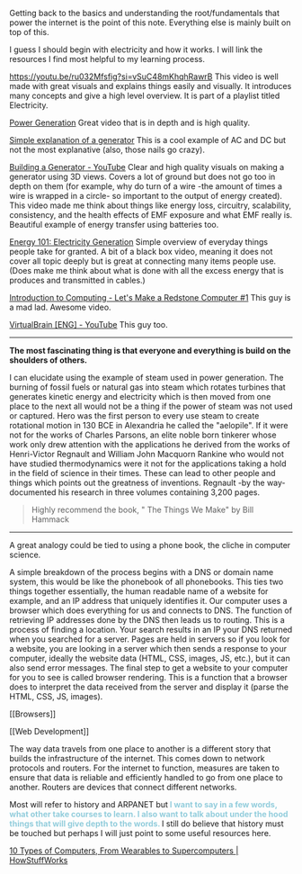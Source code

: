 Getting back to the basics and understanding the root/fundamentals that power the internet is the point of this note. Everything else is mainly built on top of this. 

I guess I should begin with electricity and how it works. I will link the resources I find most helpful to my learning process. 

https://youtu.be/ru032Mfsfig?si=vSuC48mKhqhRawrB
This video is well made with great visuals and explains things easily and visually. It introduces many concepts and give a high level overview. It is part of a playlist titled Electricity.

[Power Generation](https://www.youtube.com/watch?v=ZSCEfJ4TXW4) Great video that is in depth and is high quality. 

[Simple explanation of a generator](https://www.youtube.com/watch?v=UL_ryxub-RA) This is a cool example of AC and DC but not the most explanative (also, those nails go crazy).

[Building a Generator - YouTube](https://www.youtube.com/watch?v=tb3iN4m9Bik) Clear and high quality visuals on making a generator using 3D views. Covers a lot of ground but does not go too in depth on them (for example, why do turn of a wire -the amount of times a wire is wrapped in a circle- so important to the output of energy created). This video made me think about things like energy loss, circuitry, scalability, consistency, and the health effects of EMF exposure and what EMF really is. Beautiful example of energy transfer using batteries too.

[Energy 101: Electricity Generation](https://www.youtube.com/watch?v=20Vb6hlLQSg) Simple overview of everyday things people take for granted. A bit of a black box video, meaning it does not cover all topic deeply but is great at connecting many items people use. (Does make me think about what is done with all the excess energy that is produces and transmitted in cables.)

[Introduction to Computing - Let's Make a Redstone Computer #1](https://www.youtube.com/watch?v=osFa7nwHHz4) This guy is a mad lad. Awesome video.

[VirtualBrain [ENG] - YouTube](https://www.youtube.com/@VirtualBrainENG/videos) This guy too.

---
**The most fascinating thing is that everyone and everything is build on the shoulders of others.**

I can elucidate using the example of steam used in power generation. The burning of fossil fuels or natural gas into steam which rotates turbines that generates kinetic energy and electricity which is then moved from one place to the next all would not be a thing if the power of steam was not used or captured. Hero was the first person to every use steam to create rotational motion in 130 BCE in Alexandria he called the "aelopile". If it were not for the works of Charles Parsons, an elite noble born tinkerer whose work only drew attention with the applications he derived from the works of Henri-Victor Regnault and William John Macquorn Rankine who would not have studied thermodynamics were it not for the applications taking a hold in the field of science in their times. These can lead to other people and things which points out the greatness of inventions. Regnault -by the way- documented his research in three volumes containing 3,200 pages. 

<blockquote>
		Highly recommend the book, " The Things We Make" by Bill Hammack
</blockquote>

--- 

A great analogy could be tied to using a phone book, the cliche in computer science. 

A simple breakdown of the process begins with a DNS or domain name system, this would be like the phonebook of all phonebooks. This ties two things together essentially, the human readable name of a website for example, and an IP address that uniquely identifies it. Our computer uses a browser which does everything for us and connects to DNS. The function of retrieving IP addresses done by the DNS then leads us to routing. This is a process of finding a location. Your search results in an IP your DNS returned when you searched for a server. Pages are held in servers so if you look for a website, you are looking in a server which then sends a response to your computer, ideally the website data (HTML, CSS, images, JS, etc.), but it can also send error messages. The final step to get a website to your computer for you to see is called browser rendering. This is a function that a browser does to interpret the data received from the server and display it (parse the HTML, CSS, JS, images). 

[[Browsers]]

[[Web Development]]

The way data travels from one place to another is a different story that builds the infrastructure of the internet. This comes down to network protocols and routers. For the internet to function, measures are taken to ensure that data is reliable and efficiently handled to go from one place to another. Routers are devices that connect different networks. 

Most will refer to history and ARPANET but<font color="#92cddc"><strong> I want to say in a few words, what other take courses to learn. I also want to talk about under the hood things that will give depth to the words. </strong></font> I still do believe that history must be touched but perhaps I will just point to some useful resources here.

[10 Types of Computers, From Wearables to Supercomputers | HowStuffWorks](https://science.howstuffworks.com/innovation/inventions/who-invented-the-computer.htm)

